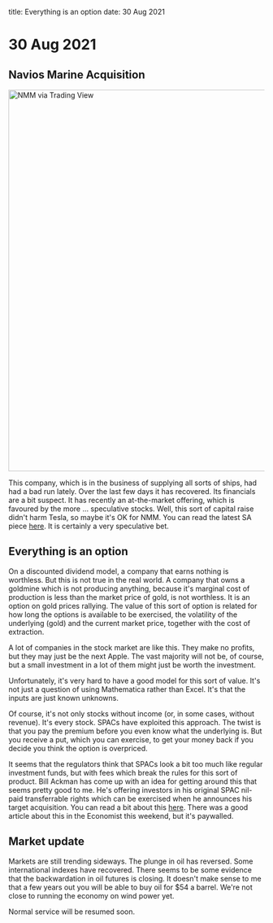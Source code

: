 title: Everything is an option
date: 30 Aug 2021

# 30 Aug 2021

## Navios Marine Acquisition

<img src="https://www.tradingview.com/x/8oklduI1/" width=750 alt="NMM via Trading View">

This company, which is in the business of supplying all sorts of ships, had had a bad run lately. Over the last few days it has recovered. Its financials are a bit suspect. It has recently an at-the-market offering, which is favoured by the more … speculative stocks. Well, this sort of capital raise didn't harm Tesla, so maybe it's OK for NMM. You can read the latest SA piece [here](https://seekingalpha.com/article/4452257-navios-version-2-0-starting-to-take-shape). It is certainly a very speculative bet.

## Everything is an option

On a discounted dividend model, a company that earns nothing is worthless.
But this is not true in the real world. A company that owns a goldmine which is not producing anything, because it's marginal cost of production is less than the market price of gold, is not worthless. It is an option on gold prices rallying. The value of this sort of option is related for how long the options is available to be exercised, the volatility of the underlying (gold) and the current market price, together with the cost of extraction.

A lot of companies in the stock market are like this. 
They make no profits, but they may just be the next Apple. 
The vast majority will not be, of course, but a small investment in a lot of them might just be worth the investment.

Unfortunately, it's very hard to have a good model for this sort of value. 
It's not just a question of using Mathematica rather than Excel.
It's that the inputs are just known unknowns.

Of course, it's not only stocks without income (or, in some cases, without revenue). It's every stock. SPACs have exploited this approach. The twist is that you pay the premium before you even know what the underlying is. But you receive a put, which you can exercise, to get your money back if you decide you think the option is overpriced.

It seems that the regulators think that SPACs look a bit too much like regular investment funds, but with fees which break the rules for this sort of product. Bill Ackman has come up with an idea for getting around this that seems pretty good to me. He's offering investors in his original SPAC nil-paid transferrable rights which can be exercised when he announces his target acquisition. 
You can read a bit about this [here](https://uk.finance.yahoo.com/news/pershing-square-tontine-holdings-ltd-220000891.html). There was a good article about this in the Economist this weekend, but it's paywalled.

## Market update

Markets are still trending sideways. 
The plunge in oil has reversed. 
Some international indexes have recovered.
There seems to be some evidence that the backwardation in oil futures is closing.
It doesn't make sense to me that a few years out you will be able to buy oil for $54 a barrel. 
We're not close to running the economy on wind power yet. 

Normal service will be resumed soon.




